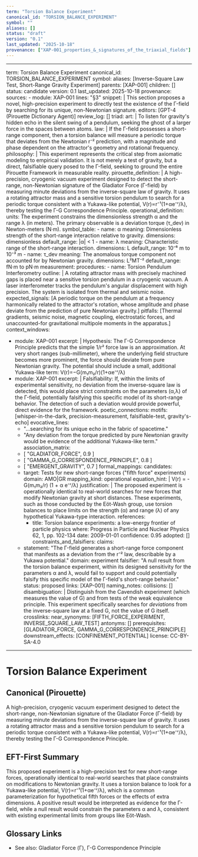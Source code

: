 ```yaml
---
term: "Torsion Balance Experiment"
canonical_id: "TORSION_BALANCE_EXPERIMENT"
symbol: ""
aliases: []
status: "draft"
version: "0.1"
last_updated: "2025-10-18"
provenance: ["XAP-001_properties_&_signatures_of_the_triaxial_fields"]
---
```


---
term: Torsion Balance Experiment
canonical_id: TORSION_BALANCE_EXPERIMENT
symbol:
aliases: [Inverse-Square Law Test, Short-Range Gravity Experiment]
parents: [XAP-001]
children: []
status: candidate
version: 0.1
last_updated: 2025-10-18
provenance:
  sources:
    - module: XAP-001
      lines: "§3"
      snippet: |
        This section proposes a novel, high-precision experiment to directly test the existence of the Γ-field by searching for its unique, non-Newtonian signature.
  editors: [GPT-4 (Pirouette Dictionary Agent)]
  review_log: []
triad:
  art: |
    To listen for gravity's hidden echo in the silent swing of a pendulum, seeking the ghost of a larger force in the spaces between atoms.
  law: |
    If the Γ-field possesses a short-range component, then a torsion balance will measure a periodic torque that deviates from the Newtonian r⁻² prediction, with a magnitude and phase dependent on the attractor's geometry and rotational frequency.
  philosophy: |
    This experiment represents the critical step from axiomatic modeling to empirical validation. It is not merely a test of gravity, but a direct, falsifiable query posed to the Γ-field, seeking to ground the entire Pirouette Framework in measurable reality.
pirouette_definition: |
  A high-precision, cryogenic vacuum experiment designed to detect the short-range, non-Newtonian signature of the Gladiator Force (Γ-field) by measuring minute deviations from the inverse-square law of gravity. It uses a rotating attractor mass and a sensitive torsion pendulum to search for a periodic torque consistent with a Yukawa-like potential, V(r)∝r⁻¹(1+αe⁻ʳ/λ), thereby testing the Γ-G Correspondence Principle.
operational_definition:
  units: The experiment constrains the dimensionless strength α and the range λ (in meters). The primary observable is a deviation torque (τ_dev) in Newton-meters (N·m).
  symbol_table:
    - name: α
      meaning: Dimensionless strength of the short-range interaction relative to gravity.
      dimensions: dimensionless
      default_range: |α| < 1
    - name: λ
      meaning: Characteristic range of the short-range interaction.
      dimensions: L
      default_range: 10⁻⁶ m to 10⁻³ m
    - name: τ_dev
      meaning: The anomalous torque component not accounted for by Newtonian gravity.
      dimensions: L²MT⁻²
      default_range: fN·m to pN·m
  measurement:
    procedures:
      - name: Torsion Pendulum Interferometry
        outline: |
          A rotating attractor mass with precisely machined gaps is placed near a sensitive torsion pendulum in a cryogenic vacuum. A laser interferometer tracks the pendulum's angular displacement with high precision. The system is isolated from thermal and seismic noise.
        expected_signals: [A periodic torque on the pendulum at a frequency harmonically related to the attractor's rotation, whose amplitude and phase deviate from the prediction of pure Newtonian gravity.]
        pitfalls: [Thermal gradients, seismic noise, magnetic coupling, electrostatic forces, and unaccounted-for gravitational multipole moments in the apparatus.]
context_windows:
  - module: XAP-001
    excerpt: |
      Hypothesis: The Γ-G Correspondence Principle predicts that the simple 1/r² force law is an approximation. At very short ranges (sub-millimeter), where the underlying field structure becomes more prominent, the force should deviate from pure Newtonian gravity. The potential should include a small, additional Yukawa-like term: V(r)=−G(m₁m₂/r)(1+αe⁻ʳ/λ)
  - module: XAP-001
    excerpt: |
      Falsifiability: If, within the limits of experimental sensitivity, no deviation from the inverse-square law is detected, this would place strict constraints on the parameters (α,λ) of the Γ-field, potentially falsifying this specific model of its short-range behavior. The detection of such a deviation would provide powerful, direct evidence for the framework.
poetic_connections:
  motifs: [whisper-in-the-dark, precision-measurement, falsifiable-test, gravity's-echo]
  evocative_lines:
    - "...searching for its unique echo in the fabric of spacetime."
    - "Any deviation from the torque predicted by pure Newtonian gravity would be evidence of the additional Yukawa-like term."
  association_matrix:
    - [ "GLADIATOR_FORCE", 0.9 ]
    - [ "GAMMA_G_CORRESPONDENCE_PRINCIPLE", 0.8 ]
    - [ "EMERGENT_GRAVITY", 0.7 ]
formal_mappings:
  candidates:
    - target: Tests for new short-range forces ("fifth force" experiments)
      domain: AMO|GR
      mapping_kind: operational
      equation_hint: |
        V(r) = -G(m₁m₂/r) (1 + α e⁻ʳ/λ)
      justification: |
        The proposed experiment is operationally identical to real-world searches for new forces that modify Newtonian gravity at short distances. These experiments, such as those conducted by the Eöt-Wash group, use torsion balances to place limits on the strength (α) and range (λ) of any hypothetical Yukawa-type interaction.
      references:
        - title: Torsion balance experiments: a low-energy frontier of particle physics
          where: Progress in Particle and Nuclear Physics 62, 1, pp. 102-134
          date: 2009-01-01
      confidence: 0.95
  adopted: []
constraints_and_falsifiers:
  claims:
    - statement: "The Γ-field generates a short-range force component that manifests as a deviation from the r⁻² law, describable by a Yukawa potential."
      domain: experiment
      falsifier: "A null result from the torsion balance experiment, within its designed sensitivity for the parameters α and λ, would fail to support and could potentially falsify this specific model of the Γ-field's short-range behavior."
      status: proposed
      links: [XAP-001]
naming_notes:
  collisions: []
  disambiguation: |
    Distinguish from the Cavendish experiment (which measures the value of G) and from tests of the weak equivalence principle. This experiment specifically searches for *deviations* from the inverse-square law at a fixed G, not the value of G itself.
crosslinks:
  near_synonyms: [FIFTH_FORCE_EXPERIMENT, INVERSE_SQUARE_LAW_TEST]
  antonyms: []
  prerequisites: [GLADIATOR_FORCE, GAMMA_G_CORRESPONDENCE_PRINCIPLE]
  downstream_effects: [CONFINEMENT_POTENTIAL]
license: CC-BY-SA-4.0
---

# Torsion Balance Experiment

## Canonical (Pirouette)
A high-precision, cryogenic vacuum experiment designed to detect the short-range, non-Newtonian signature of the Gladiator Force (Γ-field) by measuring minute deviations from the inverse-square law of gravity. It uses a rotating attractor mass and a sensitive torsion pendulum to search for a periodic torque consistent with a Yukawa-like potential, V(r)∝r⁻¹(1+αe⁻ʳ/λ), thereby testing the Γ-G Correspondence Principle.

## EFT-First Summary
This proposed experiment is a high-precision test for new short-range forces, operationally identical to real-world searches that place constraints on modifications to Newtonian gravity. It uses a torsion balance to look for a Yukawa-like potential, V(r)∝r⁻¹(1+αe⁻ʳ/λ), which is a common parameterization for hypothetical fifth forces or the effects of extra dimensions. A positive result would be interpreted as evidence for the Γ-field, while a null result would constrain the parameters α and λ, consistent with existing experimental limits from groups like Eöt-Wash.

## Glossary Links
- See also: Gladiator Force (Γ), Γ-G Correspondence Principle